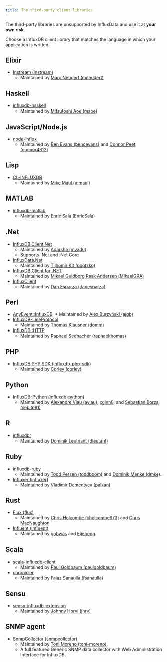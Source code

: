 ```yaml
---
title: The third-party client libraries
---
```


The third-party libraries are unsupported by InfluxData and use it at **your own risk**.

Choose a InfluxDB client library that matches the language in which your application is written.

## Elixir

* [Instream (instream)](https://github.com/mneudert/instream)
  * Maintained by [Marc Neudert (mneudert)](https://github.com/mneudert)

## Haskell

* [influxdb-haskell](https://github.com/maoe/influxdb-haskell)
  * Maintained by [Mitsutoshi Aoe (maoe)](https://github.com/maoe)

## JavaScript/Node.js

* [node-influx](https://github.com/node-influx/node-influx)
  * Maintained by [Ben Evans (bencevans)](https://github.com/bencevans) and [Connor Peet (connor4312)](https://github.com/connor4312)

## Lisp

* [CL-INFLUXDB](https://github.com/mmaul/cl-influxdb)
  * Maintained by [Mike Maul (mmaul)](https://github.com/mmaul)

## MATLAB

* [influxdb-matlab](https://github.com/EnricSala/influxdb-matlab)
  * Maintained by [Enric Sala (EnricSala)](https://github.com/EnricSala)

## .Net

* [InfluxDB.Client.Net](https://github.com/AdysTech/InfluxDB.Client.Net)
  * Maintained by [Adarsha (mvadu)](https://github.com/mvadu)
  * Supports .Net and .Net Core
* [InfluxData.Net](https://github.com/pootzko/InfluxData.Net)
  * Maintained by [Tijhomir Kit (pootzko)](https://github.com/pootzko)
* [InfluxDB Client for .NET](https://github.com/MikaelGRA/InfluxDB.Client)
  * Maintained by [Mikael Guldborg Rask Andersen (MikaelGRA)](https://github.com/MikaelGRA)
* [InfluxClient](https://github.com/danesparza/InfluxClient)
  * Maintained by [Dan Esparza (danesparza)](https://github.com/danesparza)

## Perl

* [AnyEvent::InfluxDB](https://github.com/ajgb/anyevent-influxdb)
  * Maintained by [Alex Burzyński (ajgb)](https://github.com/ajgb)
* [InfluxDB-LineProtocol](http://search.cpan.org/~domm/InfluxDB-LineProtocol/)
  * Maintained by [Thomas Klausner (domm)](https://domm.plix.at/)
* [InfluxDB::HTTP](https://github.com/raphaelthomas/InfluxDB-HTTP)
  * Maintained by [Raphael Seebacher (raphaelthomas)](https://github.com/raphaelthomas)

## PHP

* [InfluxDB PHP SDK (influxdb-php-sdk)](https://github.com/corley/influxdb-php-sdk)
  * Maintained by [Corley (corley)](https://github.com/corley)

## Python

* [InfluxDB-Python (influxdb-python)](https://github.com/influxdb/influxdb-python)
  * Maintained by [Alexandre Viau (aviau)](https://github.com/aviau), [xginn8](https://github.com/xginn8), and [Sebastian Borza (sebito91)](https://github.com/sebito91)

## R

* [influxdbr](https://cran.r-project.org/web/packages/influxdbr/)
  * Maintained by [Dominik Leutnant (dleutant)](https://github.com/dleutnant)

## Ruby

* [influxdb-ruby](https://github.com/influxdb/influxdb-ruby)
  * Maintained by [Todd Persen (toddboom)](https://github.com/toddboom) and [Dominik Menke (dmke)](https://github.com/dmke).
* [Influxer (influxer)](https://github.com/palkan/influxer)
  * Maintained by [Vladimir Dementyev (palkan)](https://github.com/palkan).

## Rust

* [Flux (flux)](https://crates.io/crates/flux)
  * Maintained by [Chris Holcombe (cholcombe973)](https://crates.io/users/cholcombe973) and [Chris MacNaughton](https://crates.io/users/ChrisMacNaughton)
* [Influent (influent)](https://crates.io/crates/influent)
  * Maintained by [gobwas](https://crates.io/users/gobwas) and [Eijebong](https://crates.io/users/Eijebong).

## Scala

* [scala-influxdb-client](https://github.com/paulgoldbaum/scala-influxdb-client)
  * Maintained by [Paul Goldbaum (paulgoldbaum)](https://github.com/paulgoldbaum)
* [chronicler](https://github.com/fsanaulla/chronicler)
  * Maintained by [Faiaz Sanaulla (fsanaulla)](https://github.com/fsanaulla)


## Sensu

* [sensu-influxdb-extension](https://github.com/jhrv/sensu-influxdb-extension)
  * Maintained by [Johnny Horvi (jhrv)](https://github.com/jhrv)

## SNMP agent

* [SnmpCollector (snmpcollector)](https://github.com/toni-moreno/snmpcollector)
  * Maintained by [Toni Moreno (toni-moreno)](https://github.com/toni-moreno).
  * A full featured Generic SNMP data collector with Web Administration Interface for InfluxDB.


